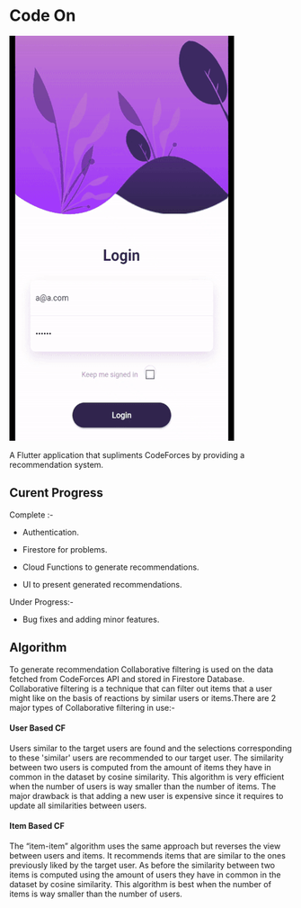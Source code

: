 
# Code On

![App Demo](demo/demo.gif)

A Flutter application that supliments CodeForces by providing a recommendation system.

  

## Curent Progress

  

Complete :-

  

- Authentication.

- Firestore for problems.

- Cloud Functions to generate recommendations.

- UI to present generated recommendations.

  

Under Progress:-

  

- Bug fixes and adding minor features.

  

## Algorithm

  

To generate recommendation Collaborative filtering is used on the data fetched from CodeForces API and stored in Firestore Database. Collaborative filtering is a technique that can filter out items that a user might like on the basis of reactions by similar users or items.There are 2 major types of Collaborative filtering in use:-

  

#### User Based CF

  

Users similar to the target users are found and the selections corresponding to these 'similar' users are recommended to our target user. The similarity between two users is computed from the amount of items they have in common in the dataset by cosine similarity. This algorithm is very efficient when the number of users is way smaller than the number of items. The major drawback is that adding a new user is expensive since it requires to update all similarities between users.

  

#### Item Based CF

  

The “item-item” algorithm uses the same approach but reverses the view between users and items. It recommends items that are similar to the ones previously liked by the target user. As before the similarity between two items is computed using the amount of users they have in common in the dataset by cosine similarity. This algorithm is best when the number of items is way smaller than the number of users.

